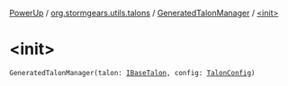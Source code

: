 [PowerUp](../../index.md) / [org.stormgears.utils.talons](../index.md) / [GeneratedTalonManager](index.md) / [&lt;init&gt;](./-init-.md)

# &lt;init&gt;

`GeneratedTalonManager(talon: `[`IBaseTalon`](../-i-base-talon/index.md)`, config: `[`TalonConfig`](../-talon-config/index.md)`)`